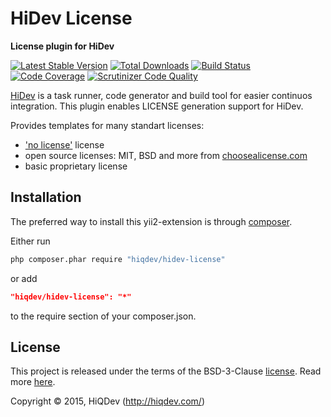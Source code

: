 HiDev License
=============

**License plugin for HiDev**

[![Latest Stable Version](https://poser.pugx.org/hiqdev/hidev-license/v/stable)](https://packagist.org/packages/hiqdev/hidev-license)
[![Total Downloads](https://poser.pugx.org/hiqdev/hidev-license/downloads)](https://packagist.org/packages/hiqdev/hidev-license)
[![Build Status](https://img.shields.io/travis/hiqdev/hidev-license.svg)](https://travis-ci.org/hiqdev/hidev-license)
[![Code Coverage](https://scrutinizer-ci.com/g/hiqdev/hidev-license/badges/coverage.png?b=master)](https://scrutinizer-ci.com/g/hiqdev/hidev-license/?branch=master)
[![Scrutinizer Code Quality](https://scrutinizer-ci.com/g/hiqdev/hidev-license/badges/quality-score.png?b=master)](https://scrutinizer-ci.com/g/hiqdev/hidev-license/?branch=master)

[HiDev](https://github.com/hiqdev/hidev) is a task runner, code generator and build tool for easier continuos integration.
This plugin enables LICENSE generation support for HiDev.

Provides templates for many standart licenses:
- ['no license'](http://choosealicense.com/licenses/no-license/) license
- open source licenses: MIT, BSD and more from [choosealicense.com](http://choosealicense.com/licenses/)
- basic proprietary license

## Installation

The preferred way to install this yii2-extension is through [composer](http://getcomposer.org/download/).

Either run

```sh
php composer.phar require "hiqdev/hidev-license"
```

or add

```json
"hiqdev/hidev-license": "*"
```

to the require section of your composer.json.

## License

This project is released under the terms of the BSD-3-Clause [license](LICENSE).
Read more [here](http://choosealicense.com/licenses/bsd-3-clause).

Copyright © 2015, HiQDev (http://hiqdev.com/)
